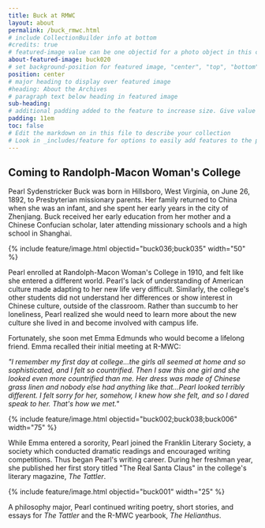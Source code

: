 ```yaml
---
title: Buck at RMWC
layout: about
permalink: /buck_rmwc.html
# include CollectionBuilder info at bottom
#credits: true
# featured-image value can be one objectid for a photo object in this collection, a relative path to an image in this project, or a full url to any image. If left blank, no featured image will appear at top of About page.
about-featured-image: buck020
# set background-position for featured image, "center", "top", "bottom"
position: center
# major heading to display over featured image
#heading: About the Archives
# paragraph text below heading in featured image
sub-heading: 
# additional padding added to the feature to increase size. Give value in em or px, e.g. "5em".
padding: 11em
toc: false
# Edit the markdown on in this file to describe your collection
# Look in _includes/feature for options to easily add features to the page
---
```


## Coming to Randolph-Macon Woman's College

Pearl Sydenstricker Buck was born in Hillsboro, West Virginia, on June 26, 1892, to Presbyterian missionary parents. Her family returned to China when she was an infant, and she spent her early years in the city of Zhenjiang. Buck received her early education from her mother and a Chinese Confucian scholar, later attending missionary schools and a high school in Shanghai. 

{% include feature/image.html objectid="buck036;buck035" width="50" %}

Pearl enrolled at Randolph-Macon Woman's College in 1910, and felt like she entered a different world.  Pearl's lack of understanding of American culture made adapting to her new life very difficult.  Similarly, the college's other students did not understand her differences or show interest in Chinese culture, outside of the classroom.  Rather than succumb to her loneliness, Pearl realized she would need to learn more about the new culture she lived in and become involved with campus life.

Fortunately, she soon met Emma Edmunds who would become a lifelong friend.  Emma recalled their initial meeting at R-MWC:

*"I remember my first day at college...the girls all seemed at home and so sophisticated, and I felt so countrified. Then I saw this one girl and she looked even more countrified than me. Her dress was made of Chinese grass linen and nobody else had anything like that...Pearl looked terribly different. I felt sorry for her, somehow, I knew how she felt, and so I dared speak to her. That's how we met."* 

{% include feature/image.html objectid="buck002;buck038;buck006" width="75" %}

While Emma entered a sorority, Pearl joined the Franklin Literary Society, a society which conducted dramatic readings and encouraged writing competitions.  Thus began Pearl's writing career.  During her freshman year, she published her first story titled "The Real Santa Claus" in the college's literary magazine, *The Tattler*.

{% include feature/image.html objectid="buck001" width="25" %}

A philosophy major, Pearl continued writing poetry, short stories, and essays for *The Tattler* and the R-MWC yearbook, *The Helianthus*.

